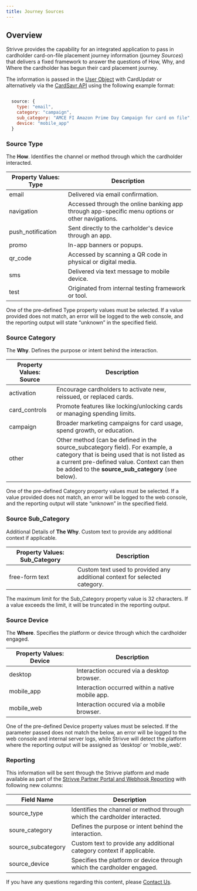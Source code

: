 ```yaml
---
title: Journey Sources
---
```


## Overview

Strivve provides the capability for an integrated application to pass in cardholder card-on-file placement journey information (journey *Sources*) that delivers a fixed framework to answer the questions of How, Why, and Where the cardholder has begun their card placement journey.

The information is passed in the [User Object](/integrations/cardupdatr#user-object) with CardUpdatr or alternatively via the [CardSavr API](https://swch.github.io/slate/#create-cardholder) using the following example format:

```javascript

  source: {
    type: "email",
    category: "campaign",
    sub_category: "AMCE FI Amazon Prime Day Campaign for card on file",s
    device: "mobile_app"
  }

```
### Source Type
The **How**.  Identifies the channel or method through which the cardholder interacted.  

| Property Values: Type          | Description                                                                                                                                   |
| ------------------------------ | ---------------------------------------
| email                          | Delivered via email confirmation.
| navigation                     | Accessed through the online banking app through app-specific menu options or other navigations. 
| push_notification              | Sent directly to the carholder's device through an app.
| promo                          | In-app banners or popups.
| qr_code                        | Accessed by scanning a QR code in physical or digital media.
| sms                            | Delivered via text message to mobile device.
| test                           | Originated from internal testing framework or tool.

One of the pre-defined Type property values must be selected.  If a value provided does not match, an error will be logged to the web console, and the reporting output will state “unknown” in the specified field.

### Source Category
The **Why**.  Defines the purpose or intent behind the interaction. 

| Property Values: Source        | Description                                                                                                                                   |
| ------------------------------ | ---------------------------------------
| activation                     | Encourage cardholders to activate new, reissued, or replaced cards.
| card_controls                  | Promote features like locking/unlocking cards or managing spending limits.
| campaign                       | Broader marketing campaigns for card usage, spend growth, or education.
| other                          | Other method (can be defined in the source_subcategory field).  For example, a category that is being used that is not listed as a current pre-defined value.  Context can then be added to the **source_sub_category** (see below).

One of the pre-defined Category property values must be selected.  If a value provided does not match, an error will be logged to the web console, and the reporting output will state “unknown” in the specified field.

### Source Sub_Category
Additional Details of **The Why**.  Custom text to provide any additional context if applicable.

| Property Values: Sub_Category  | Description                                                                                                                                  |
| ------------------------------ | ---------------------------------------
| free-form text                 | Custom text used to provided any additional context for selected category.

The maximum limit for the Sub_Category property value is 32 characters.  If a value exceeds the limit, it will be truncated in the reporting output.

### Source Device
The **Where**.  Specifies the platform or device through which the cardholder engaged.  

| Property Values: Device       | Description                                                                                                                                   |
| ------------------------------ | ---------------------------------------
| desktop                        | Interaction occured via a desktop browser.
| mobile_app                     | Interaction occurred within a native mobile app.
| mobile_web                     | Interaction occured via a mobile browser.

One of the pre-defined Device property values must be selected.  If the parameter passed does not match the below, an error will be logged to the web console and internal server logs, while Strivve will detect the platform where the reporting output will be assigned as ‘desktop’ or ‘mobile_web’.

### Reporting
This information will be sent through the Strivve platform and made available as part of the [Strivve Partner Portal and Webhook Reporting](/ops-admin/reporting) with following new columns:

| Field Name                  | Description                                         
|-----------------------------| ----------------------------------------------------
| source_type                 | Identifies the channel or method through which the cardholder interacted.
| soure_category              | Defines the purpose or intent behind the interaction. 
| source_subcategory          | Custom text to provide any additional category context if applicable. 
| source_device               | Specifies the platform or device through which the cardholder engaged. 


If you have any questions regarding this content, please [Contact Us](mailto:developers@strivve.com).
